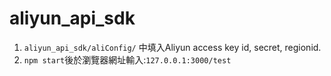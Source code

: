 # aliyun_api_sdk

1. `aliyun_api_sdk/aliConfig/` 中填入Aliyun access key id, secret, regionid.
2. `npm start`後於瀏覽器網址輸入:`127.0.0.1:3000/test`
